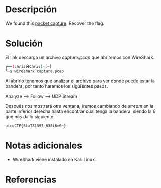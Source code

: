 # **Descripción**

We found this [packet capture](https://jupiter.challenges.picoctf.org/static/483e50268fe7e015c49caf51a69063d0/capture.pcap). Recover the flag.
# **Solución**

El link descarga un archivo *capture.pcap* que abriremos con WireShark.

```bash
┌──(chris㉿Chris)-[~]
└─$ wireshark capture.pcap
```

Al abrirlo tenemos que analizar el archivo para ver donde puede estar la bandera, por tanto haremos los siguientes pasos.

Analyze --> Follow --> UDP Stream 

Después nos mostrará otra ventana, iremos cambiando de *stream* en la parte inferior derecha hasta encontrar cual tenga la bandera, siendo la 6 que nos da lo siguiente:

```
picoCTF{StaT31355_636f6e6e}
```

# **Notas adicionales**

- WireShark viene instalado en Kali Linux
# **Referencias**